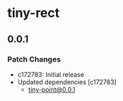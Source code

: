 # tiny-rect

## 0.0.1
### Patch Changes

- c172783: Initial release
- Updated dependencies [c172783]
  - tiny-point@0.0.1
